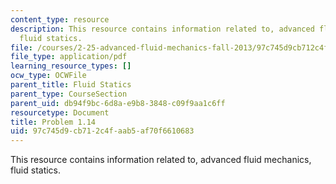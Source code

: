 ```yaml
---
content_type: resource
description: This resource contains information related to, advanced fluid mechanics,
  fluid statics.
file: /courses/2-25-advanced-fluid-mechanics-fall-2013/97c745d9cb712c4faab5af70f6610683_MIT2_25F13_Shapi1.14_Probl.pdf
file_type: application/pdf
learning_resource_types: []
ocw_type: OCWFile
parent_title: Fluid Statics
parent_type: CourseSection
parent_uid: db94f9bc-6d8a-e9b8-3848-c09f9aa1c6ff
resourcetype: Document
title: Problem 1.14
uid: 97c745d9-cb71-2c4f-aab5-af70f6610683
---
```

This resource contains information related to, advanced fluid mechanics, fluid statics.